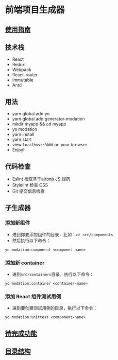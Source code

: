 # 前端项目生成器

## [使用指南](./docs/user_guide_zh.md)

## 技术栈

* React
* Redux
* Webpack
* React-router
* Immutable
* Antd

## 用法

* yarn global add yo
* yarn global add generator-modation
* mkdir myapp && cd myapp
* yo modation
* yarn install
* yarn start
* view `localhost:8000` on your browser
* Enjoy!

## 代码检查

* Eslint 检查基于[airbnb JS 规范](https://github.com/airbnb/javascript/tree/master/packages/eslint-config-airbnb)
* Stylelint 检查 CSS
* Git 提交信息检查

## 子生成器

### 添加新组件

* 进到你要添加组件的目录，比如：`cd src/components`
* 然后执行以下命令：
```
yo modation:component <componet-name>
```

### 添加新 container

* 进到`src/containers`目录，执行以下命令：
```
yo modation:container <container-name>
```

### 添加 React 组件测试用例

* 进到要创建测试用例的目录，执行以下命令：
```
yo modation:unittest <component-name>
```

## [待完成功能](./docs/todo.md)

## [目录结构](./docs/project_structure.md)
